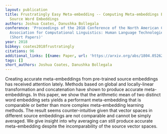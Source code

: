 ```yaml
---
layout: publication
title: Frustratingly Easy Meta-embedding -- Computing Meta-embeddings By Averaging
  Source Word Embeddings
authors: Joshua Coates, Danushka Bollegala
conference: 'Proceedings of the 2018 Conference of the North American Chapter of the
  Association for Computational Linguistics: Human Language Technologies, Volume 2
  (Short Papers)'
year: 2018
bibkey: coates2018frustratingly
citations: 96
additional_links: [{name: Paper, url: 'https://arxiv.org/abs/1804.05262'}]
tags: []
short_authors: Joshua Coates, Danushka Bollegala
---
```

Creating accurate meta-embeddings from pre-trained source embeddings has
received attention lately. Methods based on global and locally-linear
transformation and concatenation have shown to produce accurate
meta-embeddings. In this paper, we show that the arithmetic mean of two
distinct word embedding sets yields a performant meta-embedding that is
comparable or better than more complex meta-embedding learning methods. The
result seems counter-intuitive given that vector spaces in different source
embeddings are not comparable and cannot be simply averaged. We give insight
into why averaging can still produce accurate meta-embedding despite the
incomparability of the source vector spaces.
